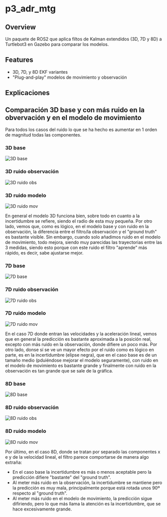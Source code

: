 # p3_adr_mtg

## Overview
Un paquete de ROS2 que aplica filtos de Kalman extendidos (3D, 7D y 8D) a Turtlebot3 en Gazebo para comparar los modelos.

## Features
- 3D, 7D, y 8D EKF variantes  
- "Plug-and-play" modelos de movimiento y observación 

## Explicaciones

## Comparación 3D base y con más ruido en la obvervación y en el modelo de movimiento
Para todos los casos del ruido lo que se ha hecho es aumentar en 1 orden de magnitud todas las componentes.

### 3D base
![3D base](images/ekf_3D_base.png)
### 3D ruido observación
![3D ruido obs](images/ekf_3D_obs_noise.png)
### 3D ruido modelo
![3D ruido mov](images/ekf_3D_mov_noise.png)

En general el modelo 3D funciona bien, sobre todo en cuanto a la incertidumbre se refiere, siendo el radio de esta muy pequeña. Por otro lado, vemos que, como es lógico, en el modelo base y con ruido en la observación, la diferencia entre el filtro/la observación y el "ground truth" es bastante visible. Sin embargo, cuando solo añadimos ruido en el modelo de movimiento, todo mejora, siendo muy parecidas las trayectorias entre las 3 medidas, siendo esto porque con este ruido el filtro "aprende" más rápido, es decir, sabe ajustarse mejor.

### 7D base
![7D base](images/ekf_7D_base.png)
### 7D ruido observación
![7D ruido obs](images/ekf_7D_obs_noise.png)
### 7D ruido modelo
![7D ruido mov](images/ekf_7D_mov_noise.png)

En el caso 7D donde entran las velocidades y la aceleración lineal, vemos que en general la predicción es bastante aproximada a la posición real, excepto con más ruido en la observación, donde difiere un poco más. Por otro lado, donse sí se ve un mayor efecto por el ruido como es lógico en parte, es en la incertidumbre (elipse negra), que en el caso base es de un tamaño medio (pduiéndose mejorar el modelo seguramente), con ruido en el modelo de movimiento es bastante grande y finalmente con ruido en la observación es tan grande que se sale de la gráfica.

### 8D base
![8D base](images/ekf_8D_base.png)
### 8D ruido observación
![8D ruido obs](images/ekf_8D_obs_noise.png)
### 8D ruido modelo
![8D ruido mov](images/ekf_8D_mov_noise.png)

Por último, en el caso 8D, donde se tratan por separado las componentes x e y de la velocidad lineal, el filtro parece comportarse de manera algo extraña:
- En el caso base la incertidumbre es más o menos aceptable pero la predicción difiere "bastante" del "ground truth".
- Al meter más ruido en la observación, la incertidumbre se mantiene pero la predicción es muy mala, principalmente porque está rotada unos 90º respecto al "ground truth".
- Al meter más ruido en el modelo de movimiento, la predicción sigue difiriendo, pero lo que más llama la atención es la incertidumbre, que se hace excesivamente grande.
